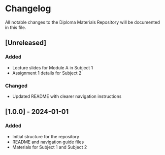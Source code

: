 # Changelog

All notable changes to the Diploma Materials Repository will be documented in this file.

## [Unreleased]

### Added
- Lecture slides for Module A in Subject 1
- Assignment 1 details for Subject 2

### Changed
- Updated README with clearer navigation instructions

## [1.0.0] - 2024-01-01

### Added
- Initial structure for the repository
- README and navigation guide files
- Materials for Subject 1 and Subject 2
